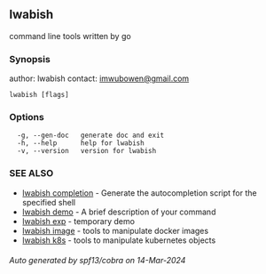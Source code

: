 ## lwabish

command line tools written by go

### Synopsis

author: lwabish 
contact: imwubowen@gmail.com

```
lwabish [flags]
```

### Options

```
  -g, --gen-doc   generate doc and exit
  -h, --help      help for lwabish
  -v, --version   version for lwabish
```

### SEE ALSO

* [lwabish completion](lwabish_completion.md)	 - Generate the autocompletion script for the specified shell
* [lwabish demo](lwabish_demo.md)	 - A brief description of your command
* [lwabish exp](lwabish_exp.md)	 - temporary demo
* [lwabish image](lwabish_image.md)	 - tools to manipulate docker images
* [lwabish k8s](lwabish_k8s.md)	 - tools to manipulate kubernetes objects

###### Auto generated by spf13/cobra on 14-Mar-2024
